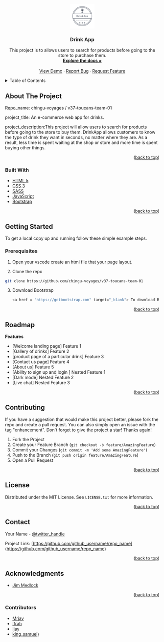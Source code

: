 <div id="top"></div>
<!--
*** Thanks for checking out the Best-README-Template. If you have a suggestion
*** that would make this better, please fork the repo and create a pull request
*** or simply open an issue with the tag "enhancement".
*** Don't forget to give the project a star!
*** Thanks again! Now go create something AMAZING! :D
-->



<!-- PROJECT SHIELDS -->
<!--
*** I'm using markdown "reference style" links for readability.
*** Reference links are enclosed in brackets [ ] instead of parentheses ( ).
*** See the bottom of this document for the declaration of the reference variables
*** for contributors-url, forks-url, etc. This is an optional, concise syntax you may use.
*** https://www.markdownguide.org/basic-syntax/#reference-style-links
-->

<!-- [![Contributors][contributors-shield]][contributors-url]
[![Forks][forks-shield]][forks-url]
[![Stargazers][stars-shield]][stars-url]
[![Issues][issues-shield]][issues-url]
[![MIT License][license-shield]][license-url]
[![LinkedIn][linkedin-shield]][linkedin-url] -->



<!-- PROJECT LOGO -->
<br />
<div align="center">
  <a href="https://github.com/https://github.comchingu-voyages/v37-toucans-team-01">
    <img src="assets/images/logo/logo.png" alt="Logo" width="80" height="80">
  </a>

<h3 align="center">Drink App</h3>

  <p align="center">
    This project is to allows users to search for products before going to the store to purchase them. 
    <br />
    <a href="https://github.com/chingu-voyages
/
v37-toucans-team-01"><strong>Explore the docs »</strong></a>
    <br />
    <br />
    <a href="https://github.com/chingu-voyages
/
v37-toucans-team-01">View Demo</a>
    ·
    <a href="https://github.com/chingu-voyages
/
v37-toucans-team-01">Report Bug</a>
    ·
    <a href="https://github.com/chingu-voyages
/
v37-toucans-team-01/issues">Request Feature</a>
  </p>
</div>



<!-- TABLE OF CONTENTS -->
<details>
  <summary>Table of Contents</summary>
  <ol>
    <li>
      <a href="#about-the-project">About The Project</a>
      <ul>
        <li><a href="#built-with">Built With</a></li>
      </ul>
    </li>
    <li>
      <a href="#getting-started">Getting Started</a>
      <ul>
        <li><a href="#prerequisites">Prerequisites</a></li>
        
      </ul>
    </li>
    <li><a href="#usage">Usage</a></li>
    <li><a href="#roadmap">Roadmap</a></li>
    <li><a href="#contributing">Contributing</a></li>
    <li><a href="#license">License</a></li>
    <li><a href="#contact">Contact</a></li>
    <li><a href="#acknowledgments">Acknowledgments</a></li>
  </ol>
</details>



<!-- ABOUT THE PROJECT -->
## About The Project

<!-- [![Product Name Screen Shot][product-screenshot]](https://example.com) -->

Repo_name: chingu-voyages
/
v37-toucans-team-01

project_title: An e-commerce web app for drinks. 

project_description:This project will allow users to search for products before going to the store to buy them.
DrinkApp allows customers to know the type of drink they want in seconds, no matter where they are. As a result, less time is spent waiting at the shop or store and more time is spent buying other things.

<p align="right">(<a href="#top">back to top</a>)</p>



### Built With

* [HTML 5](https:html.com/)
* [CSS 3](https://www.w3.org/TR/CSS/#css)
* [SASS](https://sass-lang.com/)
* [JavaScript](https://www.javascript.com/)
* [Bootstrap](https://getbootstrap.com)


<p align="right">(<a href="#top">back to top</a>)</p>



<!-- GETTING STARTED -->
## Getting Started
To get a local copy up and running follow these simple example steps.

### Prerequisites


  1. Open your vscode create an html file that your page layout.
  

 2. Clone the repo
   ```sh
   git clone https://github.com/chingu-voyages/v37-toucans-team-01
   ```
3. Download Bootstrap
   ```sh
   <a href = "https://getbootstrap.com" target="_blank"> To download Bootstrap</a>
   ```


  

<p align="right">(<a href="#top">back to top</a>)</p>



<!-- USAGE EXAMPLES -->
<!-- ## Usage

Use this space to show useful examples of how a project can be used. Additional screenshots, code examples and demos work well in this space. You may also link to more resources.

_For more examples, please refer to the [Documentation](https://example.com)_ -->

<!-- ROADMAP -->
## Roadmap
**Features**


- [Welcome landing page] Feature 1
- [Gallery of drinks] Feature 2
- [product page of a particular drink] Feature 3
- [Contact us page] Feature 4
- [About us] Feature 5
- [Ability to sign up and login ] Nested Feature 1
- [Dark mode] Nested Feature 2
- [Live chat] Nested Feature 3

<p align="right">(<a href="#top">back to top</a>)</p>



<!-- CONTRIBUTING -->
## Contributing

If you have a suggestion that would make this project better, please fork the repo and create a pull request. You can also simply open an issue with the tag "enhancement".
Don't forget to give the project a star! Thanks again!

1. Fork the Project
2. Create your Feature Branch (`git checkout -b feature/AmazingFeature`)
3. Commit your Changes (`git commit -m 'Add some AmazingFeature'`)
4. Push to the Branch (`git push origin feature/AmazingFeature`)
5. Open a Pull Request

<p align="right">(<a href="#top">back to top</a>)</p>



<!-- LICENSE -->
## License
Distributed under the MIT License. See 
`LICENSE.txt` for more information.

<p align="right">(<a href="#top">back to top</a>)</p>


 
<!-- CONTACT -->
## Contact

Your Name - [@twitter_handle]() 
<!-- I believe when we finally deploy we put the link of the project -->

Project Link: [https://github.com/github_username/repo_name](https://github.com/github_username/repo_name)

<p align="right">(<a href="#top">back to top</a>)</p>



<!-- ACKNOWLEDGMENTS -->
## Acknowledgments
* [Jim Medlock](https://github.com/jdmedlock)


<p align="right">(<a href="#top">back to top</a>)</p>

### Contributors
* [Mrjay](https://github.com/Jaybabaa)
* [Ifrah](https://github.com/i-f-r-a-h)
* [Ijay](https://github.com/ijayhub)
* [king_samuel)](https://github.com/frugalcodes)


<!-- MARKDOWN LINKS & IMAGES -->
<!-- https://www.markdownguide.org/basic-syntax/#reference-style-links -->
[contributors-shield]: https://img.shields.io/github/contributors/github_username/repo_name.svg?style=for-the-badge
[contributors-url]: https://github.com/github_username/repo_name/graphs/contributors
[forks-shield]: https://img.shields.io/github/forks/github_username/repo_name.svg?style=for-the-badge
[forks-url]: https://github.com/github_username/repo_name/network/members
[stars-shield]: https://img.shields.io/github/stars/github_username/repo_name.svg?style=for-the-badge
[stars-url]: https://github.com/github_username/repo_name/stargazers
[issues-shield]: https://img.shields.io/github/issues/github_username/repo_name.svg?style=for-the-badge
[issues-url]: https://github.com/github_username/repo_name/issues
[license-shield]: https://img.shields.io/github/license/github_username/repo_name.svg?style=for-the-badge
[license-url]: https://github.com/github_username/repo_name/blob/master/LICENSE.txt
[linkedin-shield]: https://img.shields.io/badge/-LinkedIn-black.svg?style=for-the-badge&logo=linkedin&colorB=555
[linkedin-url]: https://linkedin.com/in/linkedin_username
[product-screenshot]: images/screenshot.png
